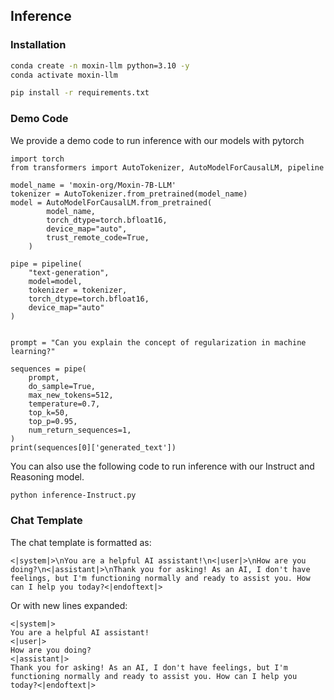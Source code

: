 ## Inference

### Installation

```bash
conda create -n moxin-llm python=3.10 -y
conda activate moxin-llm

pip install -r requirements.txt
```

### Demo Code
We provide a demo code to run inference with our models with pytorch 

```
import torch
from transformers import AutoTokenizer, AutoModelForCausalLM, pipeline

model_name = 'moxin-org/Moxin-7B-LLM'
tokenizer = AutoTokenizer.from_pretrained(model_name)
model = AutoModelForCausalLM.from_pretrained(
        model_name,
        torch_dtype=torch.bfloat16,
        device_map="auto",
        trust_remote_code=True,
    )

pipe = pipeline(
    "text-generation",
    model=model,
    tokenizer = tokenizer,
    torch_dtype=torch.bfloat16,
    device_map="auto"
)


prompt = "Can you explain the concept of regularization in machine learning?"

sequences = pipe(
    prompt,
    do_sample=True,
    max_new_tokens=512,
    temperature=0.7,
    top_k=50,
    top_p=0.95,
    num_return_sequences=1,
)
print(sequences[0]['generated_text'])
```

You can also use the following code to run inference with our Instruct and Reasoning model. 

```bash
python inference-Instruct.py
```

### Chat Template

The chat template is formatted as:
```
<|system|>\nYou are a helpful AI assistant!\n<|user|>\nHow are you doing?\n<|assistant|>\nThank you for asking! As an AI, I don't have feelings, but I'm functioning normally and ready to assist you. How can I help you today?<|endoftext|>
```
Or with new lines expanded:
```
<|system|>
You are a helpful AI assistant!
<|user|>
How are you doing?
<|assistant|>
Thank you for asking! As an AI, I don't have feelings, but I'm functioning normally and ready to assist you. How can I help you today?<|endoftext|>
```
